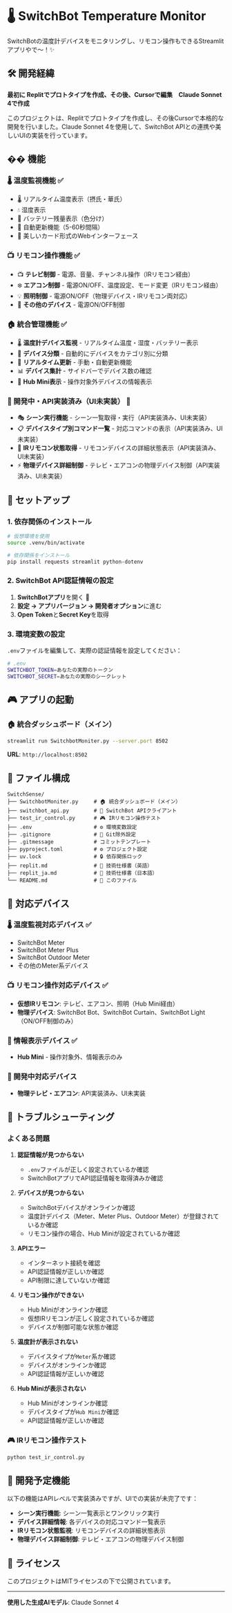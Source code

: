# 🌡️ SwitchBot Temperature Monitor

SwitchBotの温度計デバイスをモニタリングし、リモコン操作もできるStreamlitアプリやで〜！✨

## 🛠️ 開発経緯

**最初に Replitでプロトタイプを作成、その後、Cursorで編集　Claude Sonnet 4で作成**

このプロジェクトは、Replitでプロトタイプを作成し、その後Cursorで本格的な開発を行いました。Claude Sonnet 4を使用して、SwitchBot APIとの連携や美しいUIの実装を行っています。

## �� 機能

### 🌡️ 温度監視機能 ✅
- 🌡️ リアルタイム温度表示（摂氏・華氏）
- 💧 湿度表示
- 🔋 バッテリー残量表示（色分け）
- 🔄 自動更新機能（5-60秒間隔）
- 📱 美しいカード形式のWebインターフェース

### 📺 リモコン操作機能 ✅
- 📺 **テレビ制御** - 電源、音量、チャンネル操作（IRリモコン経由）
- ❄️ **エアコン制御** - 電源ON/OFF、温度設定、モード変更（IRリモコン経由）
- 💡 **照明制御** - 電源ON/OFF（物理デバイス・IRリモコン両対応）
- 🔧 **その他のデバイス** - 電源ON/OFF制御

### 🏠 統合管理機能 ✅
- 🌡️ **温度計デバイス監視** - リアルタイム温度・湿度・バッテリー表示
- 📱 **デバイス分類** - 自動的にデバイスをカテゴリ別に分類
- 🔄 **リアルタイム更新** - 手動・自動更新機能
- 📊 **デバイス集計** - サイドバーでデバイス数の確認
- 🔧 **Hub Mini表示** - 操作対象外デバイスの情報表示

### 🔧 開発中・API実装済み（UI未実装） 🚧
- 🎭 **シーン実行機能** - シーン一覧取得・実行（API実装済み、UI未実装）
- 📋 **デバイスタイプ別コマンド一覧** - 対応コマンドの表示（API実装済み、UI未実装）
- 📡 **IRリモコン状態取得** - リモコンデバイスの詳細状態表示（API実装済み、UI未実装）
- ⚡ **物理デバイス詳細制御** - テレビ・エアコンの物理デバイス制御（API実装済み、UI未実装）

## 🚀 セットアップ

### 1. 依存関係のインストール

```bash
# 仮想環境を使用
source .venv/bin/activate

# 依存関係をインストール
pip install requests streamlit python-dotenv
```

### 2. SwitchBot API認証情報の設定

1. **SwitchBotアプリ**を開く 📱
2. **設定 → アプリバージョン → 開発者オプション**に進む
3. **Open Token**と**Secret Key**を取得

### 3. 環境変数の設定

`.env`ファイルを編集して、実際の認証情報を設定してください：

```bash
# .env
SWITCHBOT_TOKEN=あなたの実際のトークン
SWITCHBOT_SECRET=あなたの実際のシークレット
```

## 🎮 アプリの起動

### 🏠 統合ダッシュボード（メイン）

```bash
streamlit run SwitchbotMoniter.py --server.port 8502
```

**URL**: `http://localhost:8502`

## 📁 ファイル構成

```
SwitchSense/
├── SwitchbotMoniter.py     # 🏠 統合ダッシュボード（メイン）
├── switchbot_api.py        # 🔌 SwitchBot APIクライアント
├── test_ir_control.py      # 🎮 IRリモコン操作テスト
├── .env                    # ⚙️ 環境変数設定
├── .gitignore              # 🚫 Git除外設定
├── .gitmessage             # コミットテンプレート
├── pyproject.toml          # ⚙️ プロジェクト設定
├── uv.lock                 # 🔒 依存関係ロック
├── replit.md               # 📖 技術仕様書（英語）
├── replit_ja.md            # 📖 技術仕様書（日本語）
└── README.md               # 📖 このファイル
```

## 🎯 対応デバイス

### 🌡️ 温度監視対応デバイス ✅
- SwitchBot Meter
- SwitchBot Meter Plus  
- SwitchBot Outdoor Meter
- その他のMeter系デバイス

### 📺 リモコン操作対応デバイス ✅
- **仮想IRリモコン**: テレビ、エアコン、照明（Hub Mini経由）
- **物理デバイス**: SwitchBot Bot、SwitchBot Curtain、SwitchBot Light（ON/OFF制御のみ）

### 🔧 情報表示デバイス ✅
- **Hub Mini** - 操作対象外、情報表示のみ

### 🚧 開発中対応デバイス
- **物理テレビ・エアコン**: API実装済み、UI未実装

## 🔧 トラブルシューティング

### よくある問題

1. **認証情報が見つからない**
   - `.env`ファイルが正しく設定されているか確認
   - SwitchBotアプリでAPI認証情報を取得済みか確認

2. **デバイスが見つからない**
   - SwitchBotデバイスがオンラインか確認
   - 温度計デバイス（Meter、Meter Plus、Outdoor Meter）が登録されているか確認
   - リモコン操作の場合、Hub Miniが設定されているか確認

3. **APIエラー**
   - インターネット接続を確認
   - API認証情報が正しいか確認
   - API制限に達していないか確認

4. **リモコン操作ができない**
   - Hub Miniがオンラインか確認
   - 仮想IRリモコンが正しく設定されているか確認
   - デバイスが制御可能な状態か確認

5. **温度計が表示されない**
   - デバイスタイプが`Meter`系か確認
   - デバイスがオンラインか確認
   - API認証情報が正しいか確認

6. **Hub Miniが表示されない**
   - Hub Miniがオンラインか確認
   - デバイスタイプが`Hub Mini`か確認
   - API認証情報が正しいか確認

### 🎮 IRリモコン操作テスト

```bash
python test_ir_control.py
```

## 🚧 開発予定機能

以下の機能はAPIレベルで実装済みですが、UIでの実装が未完了です：

- **シーン実行機能**: シーン一覧表示とワンクリック実行
- **デバイス詳細情報**: 各デバイスの対応コマンド一覧表示
- **IRリモコン状態監視**: リモコンデバイスの詳細状態表示
- **物理デバイス詳細制御**: テレビ・エアコンの物理デバイス制御

## 📝 ライセンス

このプロジェクトはMITライセンスの下で公開されています。

---

**使用した生成AIモデル**: Claude Sonnet 4 